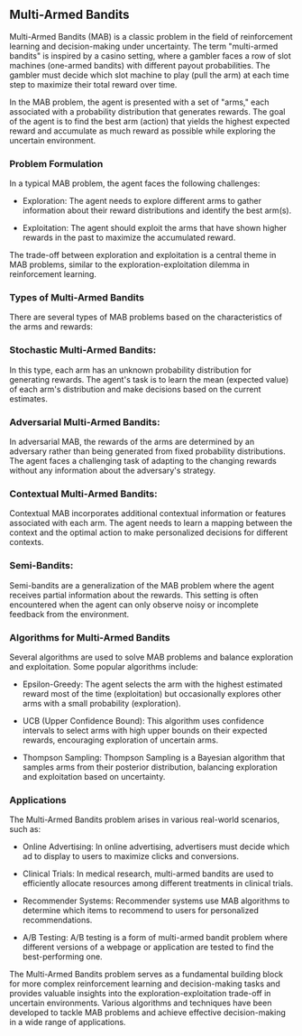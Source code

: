 ## Multi-Armed Bandits
Multi-Armed Bandits (MAB) is a classic problem in the field of reinforcement learning and decision-making under uncertainty. The term "multi-armed bandits" is inspired by a casino setting, where a gambler faces a row of slot machines (one-armed bandits) with different payout probabilities. The gambler must decide which slot machine to play (pull the arm) at each time step to maximize their total reward over time.

In the MAB problem, the agent is presented with a set of "arms," each associated with a probability distribution that generates rewards. The goal of the agent is to find the best arm (action) that yields the highest expected reward and accumulate as much reward as possible while exploring the uncertain environment.

### Problem Formulation
In a typical MAB problem, the agent faces the following challenges:

- Exploration: The agent needs to explore different arms to gather information about their reward distributions and identify the best arm(s).

- Exploitation: The agent should exploit the arms that have shown higher rewards in the past to maximize the accumulated reward.

The trade-off between exploration and exploitation is a central theme in MAB problems, similar to the exploration-exploitation dilemma in reinforcement learning.

### Types of Multi-Armed Bandits
There are several types of MAB problems based on the characteristics of the arms and rewards:

### Stochastic Multi-Armed Bandits:
In this type, each arm has an unknown probability distribution for generating rewards. The agent's task is to learn the mean (expected value) of each arm's distribution and make decisions based on the current estimates.

### Adversarial Multi-Armed Bandits:
In adversarial MAB, the rewards of the arms are determined by an adversary rather than being generated from fixed probability distributions. The agent faces a challenging task of adapting to the changing rewards without any information about the adversary's strategy.

### Contextual Multi-Armed Bandits:
Contextual MAB incorporates additional contextual information or features associated with each arm. The agent needs to learn a mapping between the context and the optimal action to make personalized decisions for different contexts.

### Semi-Bandits:
Semi-bandits are a generalization of the MAB problem where the agent receives partial information about the rewards. This setting is often encountered when the agent can only observe noisy or incomplete feedback from the environment.

### Algorithms for Multi-Armed Bandits
Several algorithms are used to solve MAB problems and balance exploration and exploitation. Some popular algorithms include:

- Epsilon-Greedy: The agent selects the arm with the highest estimated reward most of the time (exploitation) but occasionally explores other arms with a small probability (exploration).

- UCB (Upper Confidence Bound): This algorithm uses confidence intervals to select arms with high upper bounds on their expected rewards, encouraging exploration of uncertain arms.

- Thompson Sampling: Thompson Sampling is a Bayesian algorithm that samples arms from their posterior distribution, balancing exploration and exploitation based on uncertainty.

### Applications
The Multi-Armed Bandits problem arises in various real-world scenarios, such as:

- Online Advertising: In online advertising, advertisers must decide which ad to display to users to maximize clicks and conversions.

- Clinical Trials: In medical research, multi-armed bandits are used to efficiently allocate resources among different treatments in clinical trials.

- Recommender Systems: Recommender systems use MAB algorithms to determine which items to recommend to users for personalized recommendations.

- A/B Testing: A/B testing is a form of multi-armed bandit problem where different versions of a webpage or application are tested to find the best-performing one.

The Multi-Armed Bandits problem serves as a fundamental building block for more complex reinforcement learning and decision-making tasks and provides valuable insights into the exploration-exploitation trade-off in uncertain environments. Various algorithms and techniques have been developed to tackle MAB problems and achieve effective decision-making in a wide range of applications.